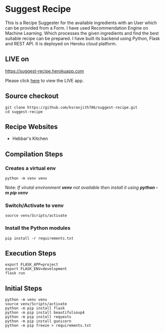 # Suggest Recipe
This is a Recipe Suggester for the available ingredients with an User which can be provided from a Form. I have used Recommendation Engine on Machine Learning. Which processes the given ingredients and find the best suitable recipe can be prepared.
I have built its backend using Python, Flask and REST API.
It is deployed on Heroku cloud platform.

## LIVE on

https://suggest-recipe.herokuapp.com

Please click [here](https://suggest-recipe.herokuapp.com) to view the LIVE app.

## Source checkout
```
git clone https://github.com/ksranjith786/suggest-recipe.git
cd suggest-recipe
```

## Recipe Websites
* Hebbar's Kitchen

## Compilation Steps

### Creates a virtual env
```
python -m venv venv
```
Note: _If virutal environment **venv** not available then install it using **python -m pip venv**_

### Switch/Activate to venv
```
source venv/Scripts/activate
```

### Install the Python modules
```
pip install -r requirements.txt
```

## Execution Steps
```
export FLASK_APP=project
export FLASK_ENV=development
flask run
```

## Initial Steps
```
python -m venv venv
source venv/Scripts/activate
python -m pip install flask
python -m pip install beautifulsoup4
python -m pip install requests
python -m pip install gunicorn
python -m pip freeze > requirements.txt
```